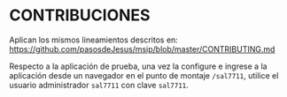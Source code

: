 # CONTRIBUCIONES

Aplican los mismos lineamientos descritos en:
<https://github.com/pasosdeJesus/msip/blob/master/CONTRIBUTING.md>

Respecto a la aplicación de prueba, una vez la configure e ingrese 
a la aplicación desde un navegador en el punto de montaje `/sal7711`,
utilice el usuario administrador `sal7711` con clave `sal7711`.



